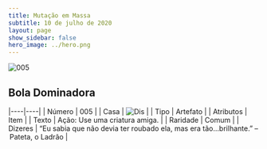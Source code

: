```yaml
---
title: Mutação em Massa
subtitle: 10 de julho de 2020
layout: page
show_sidebar: false
hero_image: ../hero.png
---
```


![005](https://cdn.keyforgegame.com/media/card_front/pt/479_005_QRQ93X7RG4J9_pt.png)

## Bola Dominadora

|----|----|
| Número | 005 |
| Casa | ![Dis](https://archonarcana.com/images/thumb/e/e8/Dis.png/22px-Dis.png "Dis") |
| Tipo | Artefato |
| Atributos | Item |
| Texto | Ação: Use uma criatura amiga. |
| Raridade | Comum |
| Dizeres | “Eu sabia que não devia ter roubado ela,   mas era tão…brilhante.” – Pateta, o Ladrão |
